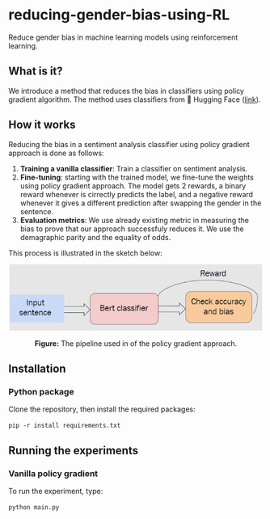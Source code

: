 # reducing-gender-bias-using-RL
Reduce gender bias in machine learning models using reinforcement learning.

## What is it?
We introduce a method that reduces the bias in classifiers using policy gradient algorithm. The method uses classifiers from 🤗 Hugging Face ([link](https://github.com/huggingface/transformers)). 

## How it works
Reducing the bias in a sentiment analysis classifier using policy gradient approach is done as follows:

1. **Training a vanilla classifier**: Train a classifier on sentiment analysis.
2. **Fine-tuning**: starting with the trained model, we fine-tune the weights using policy gradient approach. The model gets 2 rewards, a binary reward whenever is cirrectly predicts the label, and a negative reward whenever it gives a different prediction after swapping the gender in the sentence.
3. **Evaluation metrics**: We use already existing metric in measuring the bias to prove that our approach successfuly reduces it. We use the demagraphic parity and the equality of odds.

This process is illustrated in the sketch below:


<div style="text-align: center">
<img src="images/policy_gradient_pipeline.png" width="500">
<p style="text-align: center;"> <b>Figure:</b> The pipeline used in of the policy gradient approach. </p>
</div>

## Installation

### Python package
Clone the repository, then install the required packages:

`pip -r install requirements.txt`

## Running the experiments

### Vanilla policy gradient
To run the experiment, type:

`python main.py`
